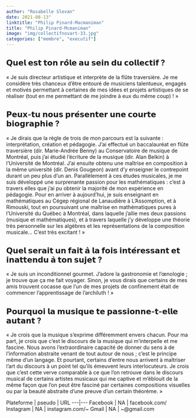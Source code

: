 ```yaml
---
author: "Rosabelle Slevan"
date: 2021-08-13"
linktitle: "Philip Pinard-Macmaniman"
title: "Philip Pinard-Mcmaniman"
image: "img/collectifnovart-33.jpg"
categories: ["membre", "executif"]
---
```



## 𝗤𝘂𝗲𝗹 𝗲𝘀𝘁 𝘁𝗼𝗻 𝗿𝗼̂𝗹𝗲 𝗮𝘂 𝘀𝗲𝗶𝗻 𝗱𝘂 𝗰𝗼𝗹𝗹𝗲𝗰𝘁𝗶𝗳 ?
« Je suis directeur artistique et interprète de la flûte traversière. Je me considère très chanceux d’être entouré de musiciens talentueux, engagés et motivés permettant à certaines de mes idées et projets artistiques de se réaliser (tout en me permettant de me joindre à eux du même coup) ! »

## 𝗣𝗲𝘂𝘅-𝘁𝘂 𝗻𝗼𝘂𝘀 𝗽𝗿𝗲́𝘀𝗲𝗻𝘁𝗲𝗿 𝘂𝗻𝗲 𝗰𝗼𝘂𝗿𝘁𝗲 𝗯𝗶𝗼𝗴𝗿𝗮𝗽𝗵𝗶𝗲 ?
« Je dirais que la règle de trois de mon parcours est la suivante : interprétation, création et pédagogie. J’ai effectué un baccalauréat en flûte traversière (dir. Marie-Andrée Benny) au Conservatoire de musique de Montréal, puis j’ai étudié l’écriture de la musique (dir. Alan Belkin) à l’Université de Montréal. J’ai ensuite obtenu une maîtrise en composition à la même université (dir. Denis Gougeon) avant d’y enseigner le contrepoint durant un peu plus d’un an. Parallèlement à ces études musicales, je me suis développé une surprenante passion pour les mathématiques : c’est à travers elles que j’ai pu obtenir la majorité de mon expérience en pédagogie. Pour en arriver à aujourd’hui, je suis enseignant en mathématiques au Cégep régional de Lanaudière à L’Assomption, et à Rimouski, tout en poursuivant une maîtrise en mathématiques pures à l’Université du Québec à Montréal, dans laquelle j’allie mes deux passions (musique et mathématiques), et à travers laquelle j’y développe une théorie très personnelle sur les algèbres et les représentations de la composition musicale… C’est très excitant ! »

## 𝗤𝘂𝗲𝗹 𝘀𝗲𝗿𝗮𝗶𝘁 𝘂𝗻 𝗳𝗮𝗶𝘁 𝗮̀ 𝗹𝗮 𝗳𝗼𝗶𝘀 𝗶𝗻𝘁𝗲́𝗿𝗲𝘀𝘀𝗮𝗻𝘁 𝗲𝘁 𝗶𝗻𝗮𝘁𝘁𝗲𝗻𝗱𝘂 𝗮̀ 𝘁𝗼𝗻 𝘀𝘂𝗷𝗲𝘁 ? 
« Je suis un inconditionnel gourmet. J’adore la gastronomie et l’œnologie ; je trouve que ça me fait voyager. Sinon, je vous dirais que certains de mes amis trouvent cocasse que l’un de mes projets de confinement était de commencer l’apprentissage de l’archiluth ! »

## 𝗣𝗼𝘂𝗿𝗾𝘂𝗼𝗶 𝗹𝗮 𝗺𝘂𝘀𝗶𝗾𝘂𝗲 𝘁𝗲 𝗽𝗮𝘀𝘀𝗶𝗼𝗻𝗻𝗲-𝘁-𝗲𝗹𝗹𝗲 𝗮𝘂𝘁𝗮𝗻𝘁 ?
« Je crois que la musique s’exprime différemment envers chacun. Pour ma part, je crois que c’est le discours de la musique qui m’interpelle et me fascine. Nous avons l’extraordinaire capacité de donner du sens à de l’information abstraite venant de tout autour de nous ; c’est le principe même d’un langage. Et pourtant, certains d’entre nous arrivent à maîtriser l’art du discours à un point tel qu’ils émeuvent leurs interlocuteurs. Je crois que c’est cette verve comparable à ce que l’on retrouve dans le discours musical de certains artistes musicaux qui me captive et m’éblouit de la même façon que l’on peut être fasciné par certaines compositions visuelles ou par la beauté abstraite d’une preuve d’un certain théorème. »

Plateforme | pseudo | URL
---|---
Facebook | NA | facebook.com/
Instagram |  NA | instagram.com/~ 
Gmail | NA | ~@gmail.com